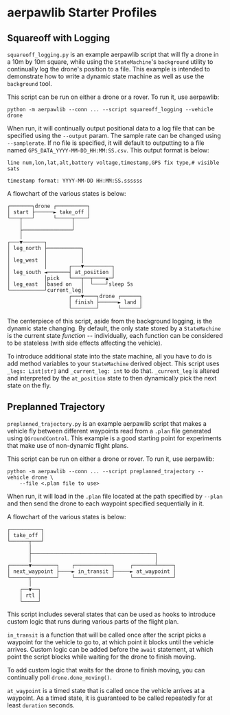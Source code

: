 # aerpawlib Starter Profiles

## Squareoff with Logging

`squareoff_logging.py` is an example aerpawlib script that will fly a drone in
a 10m by 10m square, while using the `StateMachine`'s `background` utility to
continually log the drone's position to a file. This example is intended to
demonstrate how to write a dynamic state machine as well as use the
`background` tool.

This script can be run on either a drone or a rover. To run it, use aerpawlib:

```
python -m aerpawlib --conn ... --script squareoff_logging --vehicle drone
```

When run, it will continually output positional data to a log file that can be
specified using the `--output` param. The sample rate can be changed using
`--samplerate`. If no file is specified, it will default to outputting to a
file named `GPS_DATA_YYYY-MM-DD_HH:MM:SS.csv`. This output format is below:

```
line num,lon,lat,alt,battery voltage,timestamp,GPS fix type,# visible sats

timestamp format: YYYY-MM-DD HH:MM:SS.ssssss
```

A flowchart of the various states is below:

```
┌───────┐drone ┌──────────┐
│ start ├──────► take_off │
└───┬───┘      └─────┬────┘
    │                │
    ├────────────────┘
    │
┌───▼───────┐
│ leg_north ├───────────┐
│           │           │
│ leg_west  │           │
│           │       ┌───▼─────────┐
│ leg_south ◄───────┤ at_position │
│           │pick   └───┬──┬────▲─┘
│ leg_east  │based on   │  └────┘sleep 5s
└───────────┘current_leg│
                    ┌───▼────┐drone ┌──────┐
                    │ finish ├──────► land │
                    └────────┘      └──────┘
```

The centerpiece of this script, aside from the background logging, is the
dynamic state changing. By default, the only state stored by a `StateMachine`
is the current state *function* -- individually, each function can be
considered to be stateless (with side effects affecting the vehicle).

To introduce additional state into the state machine, all you have to do is add
method variables to your `StateMachine` derived object. This script uses
`_legs: List[str]` and `_current_leg: int` to do that. `_current_leg` is
altered and interpreted by the `at_position` state to then dynamically pick the
next state on the fly.

## Preplanned Trajectory

`preplanned_trajectory.py` is an example aerpawlib script that makes a vehicle
fly between different waypoints read from a `.plan` file generated using
`QGroundControl`. This example is a good starting point for experiments that
make use of non-dynamic flight plans.

This script can be run on either a drone or rover. To run it, use aerpawlib:

```
python -m aerpawlib --conn ... --script preplanned_trajectory --vehicle drone \
    --file <.plan file to use>
```

When run, it will load in the `.plan` file located at the path specified by
`--plan` and then send the drone to each waypoint specified sequentially in it.

A flowchart of the various states is below:

```
┌──────────┐
│ take_off │
└──────┬───┘
       │
       ├────────────────────────────────────────┐
       │                                        │
┌──────▼────────┐    ┌────────────┐     ┌───────┴─────┐
│ next_waypoint ├────► in_transit ├─────► at_waypoint │
└──────┬────────┘    └────────────┘     └─────────────┘
       │
    ┌──▼──┐
    │ rtl │
    └─────┘
```

This script includes several states that can be used as hooks to introduce
custom logic that runs during various parts of the flight plan.

`in_transit` is a function that will be called once after the script picks a
waypoint for the vehicle to go to, at which point it blocks until the vehicle
arrives. Custom logic can be added before the `await` statement, at which point
the script blocks while waiting for the drone to finish moving.

To add custom logic that waits for the drone to finish moving, you can
continually poll `drone.done_moving()`.

`at_waypoint` is a timed state that is called once the vehicle arrives at a
waypoint. As a timed state, it is guaranteed to be called repeatedly for at
least `duration` seconds.
